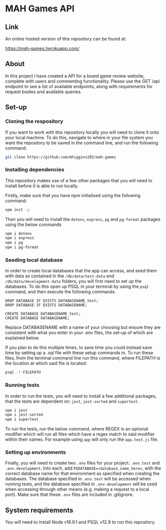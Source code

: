 # MAH Games API

## Link

An online hosted version of this repository can be found at:

https://mah-games.herokuapp.com/

## About

In this project I have created a API for a board game review website, complete with users and commenting functionality. Please use the GET /api endpoint to see a list of available endpoints, along with requirements for request bodies and available queries.

## Set-up

### Cloning the respository

If you want to work with this repository locally you will need to clone it onto your local machine. To do this, navigate to where in your file system you want the repository to be saved in the command line, and run the following command: 

```bash
git clone https://github.com/mhiggins285/mah-games
```

### Installing dependencies

This repository makes use of a few other packages that you will need to install before it is able to run locally.

Firstly, make sure that you have npm initialised using the following command:

```bash
npm init -y
```

Then you will need to install the `dotenv`, `express`, `pg` and `pg-format` packages using the below commands

```bash
npm i dotenv
npm i express
npm i pg
npm i pg-format
```

### Seeding local database

In order to create local databases that the app can access, and seed them with data as contained in the `/db/data/test-data` and `/db/data/development-data` folders, you will first need to set up the databases. To do this open up PSQL in your terminal by using the `psql` command, and then execute the following commands.

```psql
DROP DATABASE IF EXISTS DATABASENAME_test;
DROP DATABASE IF EXISTS DATABASENAME;

CREATE DATABASE DATABASENAME_test;
CREATE DATABASE DATABASENAME;
```

Replace DATABASENAME with a name of your choosing but ensure they are consistent with what you enter in your .env files, the set-up of which are explained below.

If you plan to do this multiple times, to save time you could instead save time by setting up a .sql file with these setup commands in. To run these files, from the terminal command line run this command, where FILEPATH is the location at which said file is located:

```bash
psql -f FILEPATH
```

### Running tests

In order to run the tests, you will need to install a few additional packages, that the tests are dependent on: `jest`, `jest-sorted` and `supertest`.

```bash
npm i jest
npm i jest-sorted
npm i supertest
```

To run the tests, run the below command, where REGEX is an optional modifier which will run all files which have a regex match to said modifier within their names. For example using `app` will only run the `app.test.js` file.

### Setting up environments

Finally, you will need to create two `.env` files for your project: `.env.test` and `.env.development`. Into each, add `PGDATABASE=<database_name_here>`, with the correct database name for that environment as specified when creating the databases. The database specified in `.env.test` will be accessed when running tests, and the database specified in `.env.development` will be used when accessing through other means (e.g. making a request to a local port). Make sure that these `.env` files are included in .gitignore.

## System requirements

You will need to install Node v16.9.1 and PSQL v12.9 to run this repository.